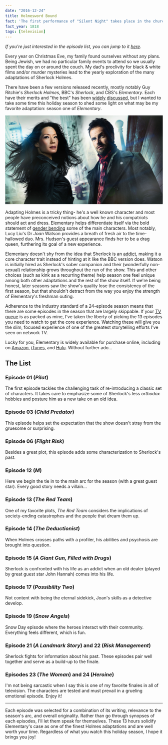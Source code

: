 ```yaml
---
date: "2016-12-24"
title: Holmesword Bound
fact: 'The first performance of "Silent Night" takes place in the church of St. Nikolaus in Oberndorf, Austria.'
fact_year: 1818
tags: [television]
---
```


_If you're just interested in the episode list, you can jump to it [here](#list)_.

Every year on Christmas Eve, my family found ourselves without any plans. Being Jewish, we had no particular family events to attend so we usually spent the day on or around the couch. My dad's proclivity for black & white films and/or murder mysteries lead to the yearly exploration of the many adaptations of Sherlock Holmes.

There have been a few versions released recently, mostly notably Guy Ritchie's _Sherlock Holmes_, BBC's _Sherlock_, and CBS's _Elementary_. Each have their merits and "the best" has been [widely](http://www.telegraph.co.uk/culture/tvandradio/10535503/Sherlock-the-20-greatest-Sherlock-Holmes.html) [discussed](https://nypost.com/2014/01/16/elementary-vs-sherlock-whos-the-better-holmes/), but I wanted to take some time this holiday season to shed some light on what may be my favorite adaptation: season one of _Elementary_.

![](./images/holmes.jpg)

Adapting Holmes is a tricky thing- he's a well known character and most people have preconceived notions about how he and his compatriots should act and dress. Elementary helps differentiate itself via the bold statement of [gender bending](https://en.wikipedia.org/wiki/Gender_bender) some of the main characters. Most notably, Lucy Liu's Dr _Joan_ Watson provides a breath of fresh air to the time-hallowed duo. Mrs. Hudson's guest appearance finds her to be a drag queen, furthering its goal of a new experience.

Elementary doesn't shy from the idea that Sherlock is an [addict](http://wellingtongoose.tumblr.com/post/47045679219/sherlock-his-drug-habit-and-the-science-of), making it a core character trait instead of hinting at it like the BBC version does. Watson is initially hired as Sherlock's sober companion and their (wonderfully non-sexual) relationship grows throughout the run of the show. This and other choices (such as kink as a recurring theme) help season one feel unique among both other adaptations and the rest of the show itself. If we're being honest, later seasons saw the show's quality lose the consistency of the first season, but that shouldn't detract from the way you enjoy the strength of Elementary's freshman outing.

Adherence to the industry standard of a 24-episode season means that there are some episodes in the season that are largely skippable. If your [TV queue](https://airtable.com/shrB6bhsHAqYXSFSO) is as packed as mine, I've taken the liberty of picking the 13 episodes you need to watch to get the core experience. Watching these will give you the slim, focused experience of one of the greatest storytelling efforts I've seen on network TV.

Lucky for you, Elementary is widely available for purchase online, including on [Amazon](https://smile.amazon.com/Elementary-Season-1/dp/B009IJJB8G?sa-no-redirect=1), [iTunes](https://itunes.apple.com/us/tv-season/elementary-season-1/id550570883), and [Hulu](http://www.hulu.com/elementary). Without further ado...

<span id="list"></span>

## The List

### Episode 01 (_Pilot_)

The first episode tackles the challenging task of re-introducing a classic set of characters. It takes care to emphasize some of Sherlock's less _orthodox_ hobbies and posture him as a new take on an old idea.

### Episode 03 (_Child Predator_)

This episode helps set the expectation that the show doesn't stray from the gruesome or surprising.

### Episode 06 (_Flight Risk_)

Besides a great plot, this episode adds some characterization to Sherlock's past.

### Episode 12 (_M_)

Here we begin the tie in to the main arc for the season (with a great guest star). Every good story needs a villain...

### Episode 13 (_The Red Team_)

One of my favorite plots, _The Red Team_ considers the implications of society-ending catastrophes and the people that dream them up.

### Episode 14 (_The Deductionist_)

When Holmes crosses paths with a profiler, his abilities and psychosis are brought into question.

### Episode 15 (_A Giant Gun, Filled with Drugs_)

Sherlock is confronted with his life as an addict when an old dealer (played by great guest star John Hannah) comes into his life.

### Episode 17 (_Possibility Two_)

Not content with being the eternal sidekick, Joan's skills as a detective develop.

### Episode 19 (_Snow Angels_)

Snow Day episode where the heroes interact with their community. Everything feels different, which is fun.

### Episode 21 (_A Landmark Story_) and 22 (_Risk Management_)

Sherlock fights for information about his past. These episodes pair well together and serve as a build-up to the finale.

### Episodes 23 (_The Woman_) and 24 (_Heroine_)

I'm not being sarcastic when I say this is one of my favorite finales in all of television. The characters are tested and must prevail in a grueling emotional episode. Enjoy it!

---

Each episode was selected for a combination of its writing, relevance to the season's arc, and overall originality. Rather than go through synopses of each episodes, I'll let them speak for themselves. These 13 hours solidify Elementary's case as one of the finest Holmes adaptations and are well worth your time. Regardless of what you watch this holiday season, I hope it brings you joy!
